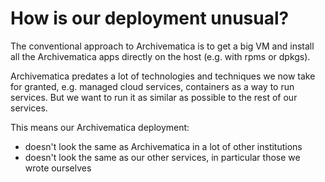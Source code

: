 # How is our deployment unusual?

The conventional approach to Archivematica is to get a big VM and install all the Archivematica apps directly on the host (e.g. with rpms or dpkgs).

Archivematica predates a lot of technologies and techniques we now take for granted, e.g. managed cloud services, containers as a way to run services. But we want to run it as similar as possible to the rest of our services.

This means our Archivematica deployment:

* doesn't look the same as Archivematica in a lot of other institutions
* doesn't look the same as our other services, in particular those we wrote ourselves

